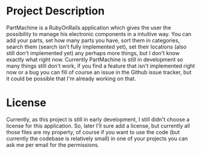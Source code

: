 Project Description
===================

PartMachine is a RubyOnRails application which gives the user the possibility to manage
his electronic components in a intuitive way.
You can add your parts, set how many parts you have, sort them in categories, search them
(search isn't fully implemented yet), set their locations (also still don't implemented
yet) any perhaps more things, but I don't know exactly what right now.
Currently PartMachine is still in development so many things still don't work,
if you find a feature that isn't implemented right now or a bug you can fill of course
an issue in the Github issue tracker, but it could be possible that I'm already working
on that.

License
=======

Currently, as this project is still in early development, I still didn't choose a
license for this application. So, later I'll sure add a license, but currently
all those files are my property, of course if you want to use the code (but currently
the codebase is relatively small) in one of your projects you can ask me per email
for the permissions.
